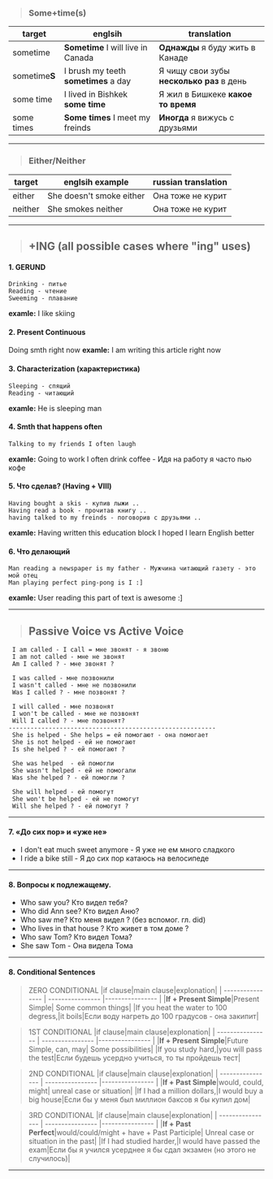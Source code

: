 
> ### Some+time(s)

|target|englsih|translation|
| ---------------- | ---------------- |---------------- |
|sometime|**Sometime** I will live in Canada|**Однажды** я буду жить в Канаде|
|sometime**S** | I brush my teeth **sometimes** a day | Я чищу свои зубы **несколько раз** в день|
|some time | I lived in Bishkek **some time** | Я жил в Бишкеке **какое то время**|
|some times| **Some times** I meet my freinds | **Иногда** я вижусь с друзьями|

----

> ### Either/Neither

|target|englsih example|russian translation|
| ---------------- | ---------------- |---------------- |
|either|She doesn't smoke either| Она тоже не курит|
|neither|She smokes neither|Она тоже не курит|
----

> ## +ING (all possible cases where "ing" uses)

#### 1. GERUND
```
Drinking - питье  
Reading - чтение  
Sweeming - плавание
```
**examle:** I like skiing
#### 2. Present Continuous  
Doing smth right now
**examle:** I am writing this article right now
#### 3. Characterization (характеристика)
```
Sleeping - спящий  
Reading - читающий  
```
**examle:** He is sleeping man
#### 4. Smth that happens often
```
Talking to my friends I often laugh  
```
**examle:**  Going to work I often drink coffee - Идя на работу я часто пью
кофе

#### 5. Что сделав? (Having + VIII)
```
Having bought a skis - купив лыжи ..
Having read a book - прочитав книгу ..
having talked to my freinds - поговорив с друзьями ..
```
**examle:** Having written this education block I hoped I learn English better

#### 6. Что делающий
```
Man reading a newspaper is my father - Мужчина читающий газету - это мой отец
Man playing perfect ping-pong is I :]
```
**examle:** User reading this part of text is awesome :]

----

> ## Passive Voice vs Active Voice

```
 I am called - I call = мне звонят - я звоню
 I am not called - мне не звонят
 Am I called ? - мне звонят ?

 I was called - мне позвонили
 I wasn't called - мне не позвонили
 Was I called ? - мне позвонят ?

 I will called - мне позвонят
 I won't be called - мне не позвонят
 Will I called ? - мне позвонят?
---------------------------------------------------------
 She is helped - She helps = ей помогают - она помогает
 She is not helped - ей не помогают
 Is she helped ? - ей помогают ?

 She was helped  - ей помогли
 She wasn't helped - ей не помогали
 Was she helped ? - ей помогли ?

 She will helped - ей помогут
 She won't be helped - ей не помогут
 Will she helped ? - ей помогут ?

```

---------------------------------------------------------
#### 7. «До сих пор» и «уже не»
* I don't eat much sweet anymore - Я уже не ем много сладкого
* I ride a bike still - Я до сих пор катаюсь на велосипеде
---------------------------------------------------------
#### 8. Вопросы к подлежащему.
* Who saw you? Кто видел тебя?
* Who did Ann see? Кто видел Аню?
* Who saw me? Кто меня видел ? (без вспомог. гл. did)
* Who lives in that house ? Кто живет в том доме ?
* Who saw Tom? Кто видел Тома?
* She saw Tom - Она видела Тома
---------------------------------------------------------

#### 8. Conditional Sentences
> ZERO CONDITIONAL
|if clause|main clause|explonation|
| ---------------- | ---------------- |---------------- |
|**If + Present Simple**|Present Simple| Some common things|
|If you heat the water to 100 degress,|it boils|Если воду нагреть до 100 градусов - она закипит|

> 1ST CONDITIONAL
|if clause|main clause|explonation|
| ---------------- | ---------------- |---------------- |
|**If + Present Simple**|Future Simple, can, may| Some possibilities|
|If you study hard,|you will pass the test|Если будешь усердно учиться, то ты пройдешь тест|

> 2ND CONDITIONAL
|if clause|main clause|explonation|
| ---------------- | ---------------- |---------------- |
|**If + Past Simple**|would, could, might| unreal case or situation|
|If I had a million dollars,|I would buy a big house|Если бы у меня был миллион баксов я бы купил дом|

> 3RD CONDITIONAL
|if clause|main clause|explonation|
| ---------------- | ---------------- |---------------- |
|**If + Past Perfect**|would/could/might + have + Past Participle| Unreal case or situation in the past|
|If I had studied harder,|I would have passed the exam|Если бы я учился усерднее я бы сдал экзамен (но этого не случилось)|

---------------------------------------------------------
